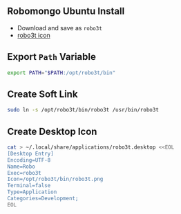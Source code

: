 ## Robomongo Ubuntu Install
* Download and save as `robo3t`
* [robo3t icon](https://robomongo.org/static/robomongo-128x128-129df2f1.png)

## Export `Path` Variable
```sh
export PATH="$PATH:/opt/robo3t/bin"
```

## Create Soft Link
```sh
sudo ln -s /opt/robo3t/bin/robo3t /usr/bin/robo3t
```

## Create Desktop Icon
```sh
cat > ~/.local/share/applications/robo3t.desktop <<EOL
[Desktop Entry]
Encoding=UTF-8
Name=Robo
Exec=robo3t
Icon=/opt/robo3t/bin/robo3t.png
Terminal=false
Type=Application
Categories=Development;
EOL
```
